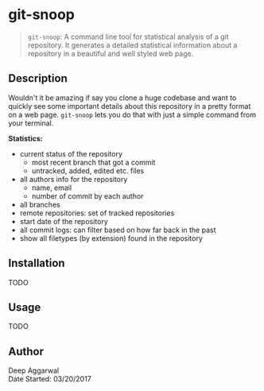 git-snoop
=========

> `git-snoop`: A command line tool for statistical analysis of a git repository. It generates a detailed statistical information about a repository in a beautiful and well styled web page.

Description
-----------
Wouldn't it be amazing if say you clone a huge codebase and want to quickly see some important details about this repository in a pretty format on a web page. `git-snoop` lets you do that with just a simple command from your terminal.

**Statistics:**

- current status of the repository
    - most recent branch that got a commit
    - untracked, added, edited etc. files
- all authors info for the repository
    - name, email
    - number of commit by each author
- all branches
- remote repositories: set of tracked repositories
- start date of the repository
- all commit logs: can filter based on how far back in the past
- show all filetypes (by extension) found in the repository

Installation
------------
TODO

Usage
-----
TODO

Author
------
Deep Aggarwal  
Date Started: 03/20/2017  
